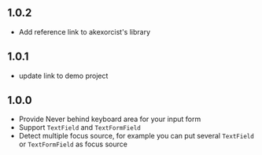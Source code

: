 
## 1.0.2

* Add reference link to akexorcist's library


## 1.0.1

* update link to demo project

## 1.0.0

* Provide Never behind keyboard area for your input form
* Support `TextField` and `TextFormField`
* Detect multiple focus source, for example you can put several `TextField` or `TextFormField` as focus source
